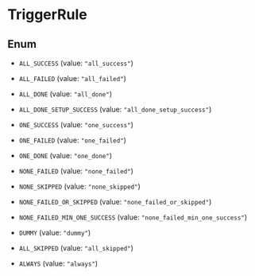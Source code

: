 

# TriggerRule

## Enum


* `ALL_SUCCESS` (value: `"all_success"`)

* `ALL_FAILED` (value: `"all_failed"`)

* `ALL_DONE` (value: `"all_done"`)

* `ALL_DONE_SETUP_SUCCESS` (value: `"all_done_setup_success"`)

* `ONE_SUCCESS` (value: `"one_success"`)

* `ONE_FAILED` (value: `"one_failed"`)

* `ONE_DONE` (value: `"one_done"`)

* `NONE_FAILED` (value: `"none_failed"`)

* `NONE_SKIPPED` (value: `"none_skipped"`)

* `NONE_FAILED_OR_SKIPPED` (value: `"none_failed_or_skipped"`)

* `NONE_FAILED_MIN_ONE_SUCCESS` (value: `"none_failed_min_one_success"`)

* `DUMMY` (value: `"dummy"`)

* `ALL_SKIPPED` (value: `"all_skipped"`)

* `ALWAYS` (value: `"always"`)




